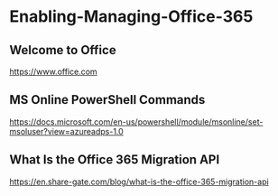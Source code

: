 # Enabling-Managing-Office-365

## Welcome to Office

https://www.office.com

## MS Online PowerShell Commands

https://docs.microsoft.com/en-us/powershell/module/msonline/set-msoluser?view=azureadps-1.0

## What Is the Office 365 Migration API

https://en.share-gate.com/blog/what-is-the-office-365-migration-api
